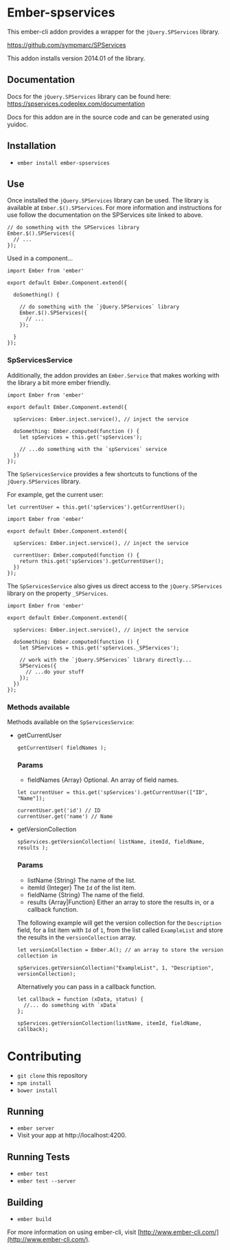 # Ember-spservices

This ember-cli addon provides a wrapper for the `jQuery.SPServices` library.

https://github.com/sympmarc/SPServices

This addon installs version 2014.01 of the library.

## Documentation

Docs for the `jQuery.SPServices` library can be found here: https://spservices.codeplex.com/documentation

Docs for this addon are in the source code and can be generated using yuidoc.

## Installation

* `ember install ember-spservices`

## Use

Once installed the `jQuery.SPServices` library can be used.  The library is
available at `Ember.$().SPServices`.  For more information and instructions for
use follow the documentation on the SPServices site linked to above.

```
// do something with the SPServices library
Ember.$().SPServices({
  // ...
});
```

Used in a component...

```
import Ember from 'ember'

export default Ember.Component.extend({

  doSomething() {

    // do something with the `jQuery.SPServices` library
    Ember.$().SPServices({
      // ...
    });

  }
});
```

### SpServicesService

Additionally, the addon provides an `Ember.Service` that makes working with
the library a bit more ember friendly.

```
import Ember from 'ember'

export default Ember.Component.extend({

  spServices: Ember.inject.service(), // inject the service

  doSomething: Ember.computed(function () {
    let spServices = this.get('spServices');

    // ...do something with the `spServices` service
  })
});
```

The `SpServicesService` provides a few shortcuts to functions of the `jQuery.SPServices`
library.

For example, get the current user:

```
let currentUser = this.get('spServices').getCurrentUser();
```

```
import Ember from 'ember'

export default Ember.Component.extend({

  spServices: Ember.inject.service(), // inject the service

  currentUser: Ember.computed(function () {
    return this.get('spServices').getCurrentUser();
  })
});
```

The `SpServicesService` also gives us direct access to the `jQuery.SPServices`
library on the property `_SPServices`.

```
import Ember from 'ember'

export default Ember.Component.extend({

  spServices: Ember.inject.service(), // inject the service

  doSomething: Ember.computed(function () {
    let SPServices = this.get('spServices._SPServices');

    // work with the `jQuery.SPServices` library directly...
    SPServices({
      // ...do your stuff
    });
  })
});
```

### Methods available

Methods available on the `SpServicesService`:

* getCurrentUser

  ```
  getCurrentUser( fieldNames );
  ```

  ### Params

    - fieldNames {Array}  Optional.  An array of field names.


  ```
  let currentUser = this.get('spServices').getCurrentUser(["ID", "Name"]);

  currentUser.get('id') // ID
  currentUser.get('name') // Name
  ```

* getVersionCollection

  ```
  spServices.getVersionCollection( listName, itemId, fieldName, results );
  ```

  ### Params

    - listName {String}  The name of the list.
    - itemId {Integer}  The `Id` of the list item.
    - fieldName {String}  The name of the field.
    - results {Array|Function} Either an array to store the results in, or a callback function.

  The following example will get the version collection for the `Description` field,
  for a list item with `Id` of `1`, from the list called `ExampleList` and store
  the results in the `versionCollection` array.

  ```
  let versionCollection = Ember.A(); // an array to store the version collection in

  spServices.getVersionCollection("ExampleList", 1, "Description", versionCollection);
  ```

  Alternatively you can pass in a callback function.

  ```
  let callback = function (xData, status) {
    //... do something with `xData`
  };

  spServices.getVersionCollection(listName, itemId, fieldName, callback);
  ```

# Contributing

* `git clone` this repository
* `npm install`
* `bower install`

## Running

* `ember server`
* Visit your app at http://localhost:4200.

## Running Tests

* `ember test`
* `ember test --server`

## Building

* `ember build`

For more information on using ember-cli, visit [http://www.ember-cli.com/](http://www.ember-cli.com/).

